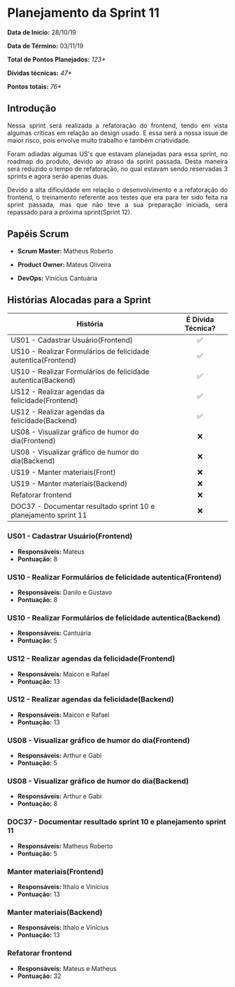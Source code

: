 # Planejamento da Sprint 11

**Data de Início:** 28/10/19

**Data de Término:** 03/11/19

**Total de Pontos Planejados:** _123*_

**Dívidas técnicas:** _47*_

**Pontos totais:** _76*_

## Introdução
<p align = "justify"> 
    Nessa sprint será realizada a refatoração do frontend, tendo em vista algumas críticas em relação ao design usado. E essa será a nossa issue de maior risco, pois envolve muito trabalho e também criatividade. 
</p>
<p align = "justify"> 
    Foram adiadas algumas US's que estavam planejadas para essa sprint, no roadmap do produto, devido ao atraso da sprint passada. Desta maneira será reduzido o tempo de refatoração, no qual estavam sendo reservadas 3 sprints e agora serão apenas duas.
</p>
<p align = "justify"> 
    Devido a alta dificuldade em relação o desenvolvimento e a refatoração do frontend, o treinamento referente aos testes que era para ter sido feita na sprint passada, mas que não teve a sua preparação iniciada, será repassado para a próxima sprint(Sprint 12).
</p>

## Papéis Scrum

* **Scrum Master:** Matheus Roberto

* **Product Owner:** Mateus Oliveira

* **DevOps:** Vinícius Cantuária


## Histórias Alocadas para a Sprint
 
| História | É Dívida Técnica? |
| -------- | :----: |
| US01 - Cadastrar Usuário(Frontend) | :white_check_mark: |
| US10 - Realizar Formulários de felicidade autentica(Frontend) | :white_check_mark: |
| US10 - Realizar Formulários de felicidade autentica(Backend) | :white_check_mark: |
| US12 - Realizar agendas da felicidade(Frontend) | :white_check_mark: |
| US12 - Realizar agendas da felicidade(Backend) | :white_check_mark: |
| US08 - Visualizar gráfico de humor do dia(Frontend) | :x: |
| US08 - Visualizar gráfico de humor do dia(Backend) | :x: |
| US19 - Manter materiais(Front) | :x: |
| US19 - Manter materiais(Backend) | :x: |
| Refatorar frontend | :x: |
| DOC37 - Documentar resultado sprint 10 e planejamento sprint 11 | :x: |


### US01 - Cadastrar Usuário(Frontend)
* **Responsáveis:** Mateus
* **Pontuação:** 8

### US10 - Realizar Formulários de felicidade autentica(Frontend)
* **Responsáveis:** Danilo e Gustavo
* **Pontuação:** 8

### US10 - Realizar Formulários de felicidade autentica(Backend)
* **Responsáveis:** Cantuária
* **Pontuação:** 5

### US12 - Realizar agendas da felicidade(Frontend)
* **Responsáveis:** Maicon e Rafael
* **Pontuação:** 13

### US12 - Realizar agendas da felicidade(Backend)
* **Responsáveis:** Maicon e Rafael
* **Pontuação:** 13

### US08 - Visualizar gráfico de humor do dia(Frontend)
* **Responsáveis:** Arthur e Gabi
* **Pontuação:** 5

### US08 - Visualizar gráfico de humor do dia(Backend)
* **Responsáveis:** Arthur e Gabi
* **Pontuação:** 8

### DOC37 - Documentar resultado sprint 10 e planejamento sprint 11
* **Responsáveis:** Matheus Roberto
* **Pontuação:** 5

### Manter materiais(Frontend)
* **Responsáveis:** Ithalo e Vinícius
* **Pontuação:** 13

### Manter materiais(Backend)
* **Responsáveis:** Ithalo e Vinícius
* **Pontuação:** 13

### Refatorar frontend
* **Responsáveis:** Mateus e Matheus
* **Pontuação:** 32
